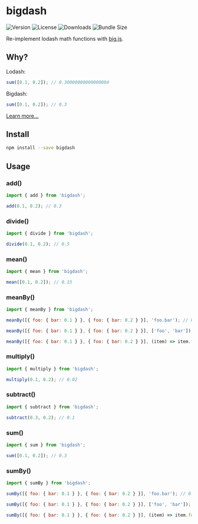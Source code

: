 # bigdash

![Version](https://img.shields.io/npm/v/bigdash)
![License](https://img.shields.io/npm/l/bigdash)
![Downloads](https://img.shields.io/npm/dw/bigdash)
![Bundle Size](https://img.shields.io/bundlephobia/minzip/bigdash)

Re-implement lodash math functions with [big.js](https://github.com/MikeMcl/big.js).

## Why?

Lodash:

```js
sum([0.1, 0.2]); // 0.30000000000000004
```

Bigdash:

```js
sum([0.1, 0.2]); // 0.3
```

[Learn more...](https://0.30000000000000004.com/)

## Install

```bash
npm install --save bigdash
```

## Usage

### add()

```js
import { add } from 'bigdash';

add(0.1, 0.2); // 0.3
```

### divide()

```js
import { divide } from 'bigdash';

divide(0.1, 0.2); // 0.5
```

### mean()

```js
import { mean } from 'bigdash';

mean([0.1, 0.2]); // 0.15
```

### meanBy()

```js
import { meanBy } from 'bigdash';

meanBy([{ foo: { bar: 0.1 } }, { foo: { bar: 0.2 } }], 'foo.bar'); // 0.15

meanBy([{ foo: { bar: 0.1 } }, { foo: { bar: 0.2 } }], ['foo', 'bar']); // 0.15

meanBy([{ foo: { bar: 0.1 } }, { foo: { bar: 0.2 } }], (item) => item.foo.bar); // 0.15
```

### multiply()

```js
import { multiply } from 'bigdash';

multiply(0.1, 0.2); // 0.02
```

### subtract()

```js
import { subtract } from 'bigdash';

subtract(0.3, 0.2); // 0.1
```

### sum()

```js
import { sum } from 'bigdash';

sum([0.1, 0.2]); // 0.3
```

### sumBy()

```js
import { sumBy } from 'bigdash';

sumBy([{ foo: { bar: 0.1 } }, { foo: { bar: 0.2 } }], 'foo.bar'); // 0.3

sumBy([{ foo: { bar: 0.1 } }, { foo: { bar: 0.2 } }], ['foo', 'bar']); // 0.3

sumBy([{ foo: { bar: 0.1 } }, { foo: { bar: 0.2 } }], (item) => item.foo.bar); // 0.3
```

